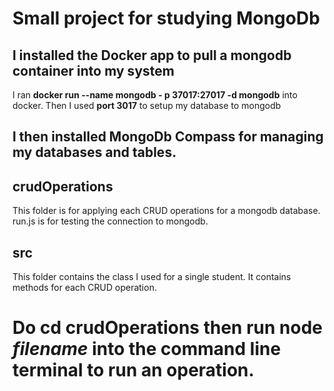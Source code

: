 # Small project for studying MongoDb

## I installed the **Docker** app to pull a mongodb container into my system
I ran **docker run --name mongodb - p 37017:27017 -d mongodb** into docker. 
Then I used **port 3017** to setup my database to mongodb

## I then installed **MongoDb Compass** for managing my databases and tables.



## crudOperations
This folder is for applying each CRUD operations for a mongodb database.
run.js is for testing the connection to mongodb.

## src
This folder contains the class I used for a single student. It contains methods for each CRUD operation.

# Do cd crudOperations then run node *filename* into the command line terminal to run an operation.